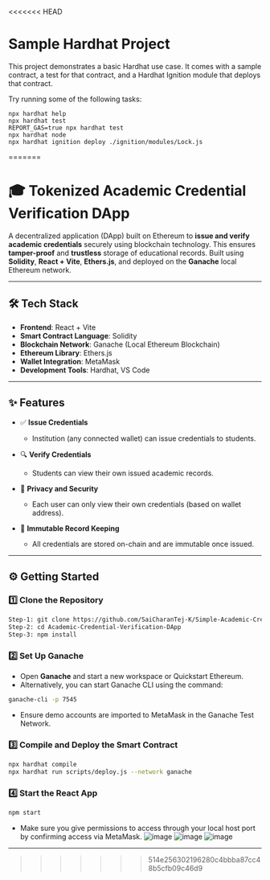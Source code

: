<<<<<<< HEAD
# Sample Hardhat Project

This project demonstrates a basic Hardhat use case. It comes with a sample contract, a test for that contract, and a Hardhat Ignition module that deploys that contract.

Try running some of the following tasks:

```shell
npx hardhat help
npx hardhat test
REPORT_GAS=true npx hardhat test
npx hardhat node
npx hardhat ignition deploy ./ignition/modules/Lock.js
```
=======

# 🎓 Tokenized Academic Credential Verification DApp

A decentralized application (DApp) built on Ethereum to **issue and verify academic credentials** securely using blockchain technology. This ensures **tamper-proof** and **trustless** storage of educational records. Built using **Solidity**, **React + Vite**, **Ethers.js**, and deployed on the **Ganache** local Ethereum network.

---

## 🛠️ Tech Stack

- **Frontend**: React + Vite  
- **Smart Contract Language**: Solidity  
- **Blockchain Network**: Ganache (Local Ethereum Blockchain)  
- **Ethereum Library**: Ethers.js  
- **Wallet Integration**: MetaMask  
- **Development Tools**: Hardhat, VS Code  

---

## ✨ Features

- ✅ **Issue Credentials**
  - Institution (any connected wallet) can issue credentials to students.
  
- 🔍 **Verify Credentials**
  - Students can view their own issued academic records.

- 🔐 **Privacy and Security**
  - Each user can only view their own credentials (based on wallet address).

- 🧾 **Immutable Record Keeping**
  - All credentials are stored on-chain and are immutable once issued.

---

## ⚙️ Getting Started

### 1️⃣ Clone the Repository

```bash
Step-1: git clone https://github.com/SaiCharanTej-K/Simple-Academic-Credential-Verification-DAPP
Step-2: cd Academic-Credential-Verification-DApp
Step-3: npm install
```

### 2️⃣ Set Up Ganache

- Open **Ganache** and start a new workspace or Quickstart Ethereum.
- Alternatively, you can start Ganache CLI using the command:

```bash
ganache-cli -p 7545
```

- Ensure demo accounts are imported to MetaMask in the Ganache Test Network.

### 3️⃣ Compile and Deploy the Smart Contract

```bash
npx hardhat compile
npx hardhat run scripts/deploy.js --network ganache
```

### 4️⃣ Start the React App

```bash
npm start
```

- Make sure you give permissions to access through your local host port by confirming access via MetaMask.
![image](https://github.com/user-attachments/assets/14acc26b-a8dc-4315-91b2-51e329a43f59)
![image](https://github.com/user-attachments/assets/132bd242-0217-45a7-ac95-effc7e6aec2f)
![image](https://github.com/user-attachments/assets/ce7499b0-2054-4f5c-a77e-496747bd5905)




---
>>>>>>> 514e256302196280c4bbba87cc48b5cfb09c46d9
